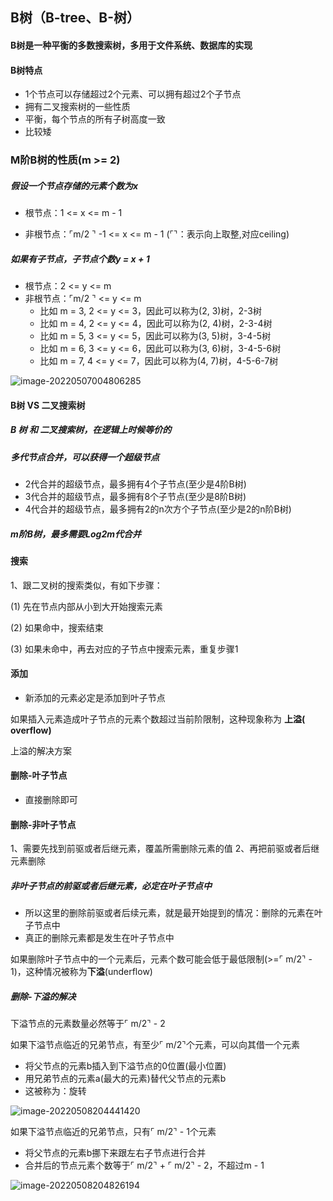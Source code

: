 ## B树（B-tree、B-树）

#### B树是一种平衡的多数搜索树，多用于文件系统、数据库的实现

#### B树特点

* 1个节点可以存储超过2个元素、可以拥有超过2个子节点
* 拥有二叉搜索树的一些性质
* 平衡，每个节点的所有子树高度一致
* 比较矮

### M阶B树的性质(m >= 2)

##### 假设一个节点存储的元素个数为x

* 根节点：1 <= x <= m - 1

* 非根节点：⌜m/2 ⌝ -1 <= x <= m - 1 (⌜⌝：表示向上取整,对应ceiling)

##### 如果有子节点，子节点个数y = x + 1

* 根节点：2 <= y <= m
* 非根节点：⌜m/2 ⌝ <= y <= m
  * 比如 m = 3,  2 <= y <= 3，因此可以称为(2, 3)树，2-3树
  * 比如 m = 4,  2 <= y <= 4，因此可以称为(2, 4)树，2-3-4树
  * 比如 m = 5,  3 <= y <= 5，因此可以称为(3, 5)树，3-4-5树
  * 比如 m = 6,  3 <= y <= 6，因此可以称为(3, 6)树，3-4-5-6树
  * 比如 m = 7,  4 <= y <= 7，因此可以称为(4, 7)树，4-5-6-7树  

![image-20220507004806285](/Users/guo/Notes/学习算法与数据结构笔记/images/B树.png)

#### B树 VS 二叉搜索树

##### B 树 和 二叉搜索树，在逻辑上时候等价的

##### 多代节点合并，可以获得一个超级节点

* 2代合并的超级节点，最多拥有4个子节点(至少是4阶B树)
* 3代合并的超级节点，最多拥有8个子节点(至少是8阶B树)
* 4代合并的超级节点，最多拥有2的n次方个子节点(至少是2的n阶B树)

##### m阶B树，最多需要Log2m代合并

#### 搜索

1、跟二叉树的搜索类似，有如下步骤：

(1) 先在节点内部从小到大开始搜索元素

(2) 如果命中，搜索结束

(3) 如果未命中，再去对应的子节点中搜索元素，重复步骤1

####  添加

* 新添加的元素必定是添加到叶子节点

如果插入元素造成叶子节点的元素个数超过当前阶限制，这种现象称为 **上溢( overflow)** 

上溢的解决方案

#### 删除-叶子节点

* 直接删除即可

#### 删除-非叶子节点

1、需要先找到前驱或者后继元素，覆盖所需删除元素的值
2、再把前驱或者后继元素删除

##### 非叶子节点的前驱或者后继元素，必定在叶子节点中

* 所以这里的删除前驱或者后续元素，就是最开始提到的情况：删除的元素在叶子节点中
* 真正的删除元素都是发生在叶子节点中

如果删除叶子节点中的一个元素后，元素个数可能会低于最低限制(>=⌜ m/2⌝ - 1)，这种情况被称为**下溢**(underflow)

##### 删除-下溢的解决

下溢节点的元素数量必然等于⌜ m/2⌝ - 2

如果下溢节点临近的兄弟节点，有至少⌜ m/2⌝个元素，可以向其借一个元素

* 将父节点的元素b插入到下溢节点的0位置(最小位置)
* 用兄弟节点的元素a(最大的元素)替代父节点的元素b
* 这被称为：旋转

![image-20220508204441420](/Users/guo/Notes/学习算法与数据结构笔记/images/下溢的解决_01.png)

如果下溢节点临近的兄弟节点，只有⌜ m/2⌝ - 1个元素

* 将父节点的元素b挪下来跟左右子节点进行合并
* 合并后的节点元素个数等于⌜ m/2⌝ + ⌜ m/2⌝ - 2，不超过m - 1

![image-20220508204826194](/Users/guo/Notes/学习算法与数据结构笔记/images/下溢解决_02.png)
